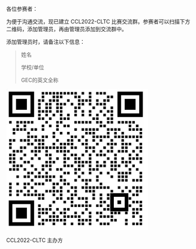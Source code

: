  

各位参赛者：



为便于沟通交流，现已建立 CCL2022-CLTC 比赛交流群。参赛者可以扫描下方二维码，添加管理员，再由管理员添加到交流群中。

添加管理员时，请备注以下信息：

> 姓名
>
> 学校/单位
>
> GEC的英文全称

![qr-code](wechat-qrcode.jpg)

CCL2022-CLTC 主办方
